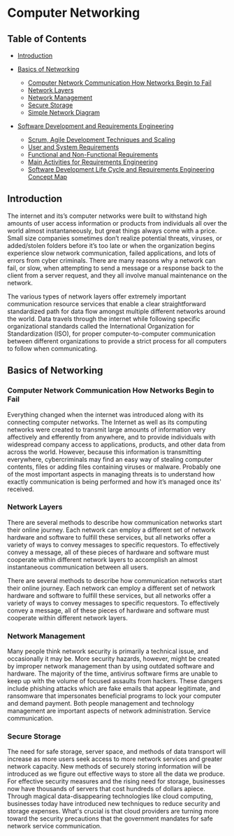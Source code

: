# Computer Networking

## Table of Contents

   - [Introduction](#introduction)
   - [Basics of Networking](#Basics-of-Networking)
      - [Computer Network Communication How Networks Begin to Fail](#Computer-Network-Communication-How-Networks-Begin-to-Fail)
      - [Network Layers](#Network-Layers)
      - [Network Management](#Network-Management)
      - [Secure Storage](#Secure-Storage)
      - [Simple Network Diagram](#Simple-Network-Diagram)

   - [Software Development and Requirements Engineering](#Software-Development-and-Requirements-Engineering)
      - [Scrum, Agile Development Techniques and Scaling](#Scrum,-Agile-Development-Techniques-and-Scaling)
      - [User and System Requirements](#User-and-System-Requirements)
      - [Functional and Non-Functional Requirements](#Functional-and-Non-Functional-Requirements)
      - [Main Activities for Requirements Engineering](#Main-Activities-for-Requirements-Engineering)
      - [Software Development Life Cycle and Requirements Engineering Concept Map](#Software-Development-Life-Cycle-and-Requirements-Engineering-Concept-Map)

## Introduction
The internet and its’s computer networks were built to withstand high amounts of user access information or products from individuals all over the world almost instantaneously, but great things always come with a price. Small size companies sometimes don’t realize potential threats, viruses, or added/stolen folders before it’s too late or when the organization begins experience slow network communication, failed applications, and lots of errors from cyber criminals. There are many reasons why a network can fail, or slow, when attempting to send a message or a response back to the client from a server request, and they all involve manual maintenance on the network.

The various types of network layers offer extremely important communication resource services that enable a clear straightforward standardized path for data flow amongst multiple different networks around the world. Data travels through the internet while following specific organizational standards called the International Organization for Standardization (ISO), for proper computer-to-computer communication between different organizations to provide a strict process for all computers to follow when communicating.

## Basics of Networking
### Computer Network Communication How Networks Begin to Fail
Everything changed when the internet was introduced along with its connecting computer networks. The  Internet as well as its computing networks were created to transmit large amounts of information very affectively and efferently from anywhere, and to provide individuals with widespread company access to applications, products, and other data from across the world. However, because this information is transmitting everywhere, cybercriminals may find an easy way of stealing computer contents, files or adding files containing viruses or malware.  Probably one of the most important aspects in managing threats is to understand how exactly communication is being performed and how it’s managed once its' received.

### Network Layers
There are several methods to describe how communication networks start their online journey. Each network can employ a different set of network hardware and software to fulfill these services, but all networks offer a variety of ways to convey messages to specific requestors. To effectively convey a message, all of these pieces of hardware and software must cooperate within different network layers to accomplish an almost instantaneous communication between all users.

There are several methods to describe how communication networks start their online journey. Each network can employ a different set of network hardware and software to fulfill these services, but all networks offer a variety of ways to convey messages to specific requestors. To effectively convey a message, all of these pieces of hardware and software must cooperate within different network layers.

### Network Management
Many people think network security is primarily a technical issue, and occasionally it may be. More security hazards, however, might be created by improper network management than by using outdated software and hardware. The majority of the time, antivirus software firms are unable to keep up with the volume of focused assaults from hackers. These dangers include phishing attacks which are fake emails that appear legitimate, and ransomware that impersonates beneficial programs to lock your computer and demand payment. Both people management and technology management are important aspects of network administration. Service communication.

### Secure Storage
The need for safe storage, server space, and methods of data transport will increase as more users seek access to more network services and greater network capacity. New methods of securely storing information will be introduced as we figure out effective ways to store all the data we produce. For effective security measures and the rising need for storage, businesses now have thousands of servers that cost hundreds of dollars apiece. Through magical data-disappearing technologies like cloud computing, businesses today have introduced new techniques to reduce security and storage expenses. What's crucial is that cloud providers are turning more toward the security precautions that the government mandates for safe network service communication.
